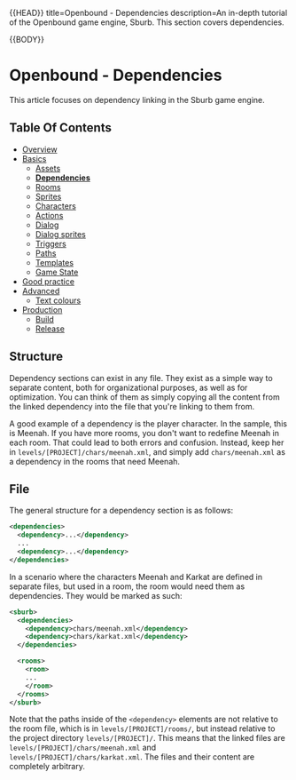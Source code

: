 {{HEAD}}
title=Openbound - Dependencies
description=An in-depth tutorial of the Openbound game engine, Sburb. This section covers dependencies.

{{BODY}}

# Openbound - Dependencies

This article focuses on dependency linking in the Sburb game engine.

## Table Of Contents

-   [Overview](./openbound-overview)
-   [Basics](./openbound-basics)
    -   [Assets](./openbound-assets)
    -   [**Dependencies**](./openbound-dependencies)
    -   [Rooms](./openbound-rooms)
    -   [Sprites](./openbound-sprites)
    -   [Characters](./openbound-characters)
    -   [Actions](./openbound-actions)
    -   [Dialog](./openbound-dialog)
    -   [Dialog sprites](./openbound-dialog-sprites)
    -   [Triggers](./openbound-triggers)
    -   [Paths](./openbound-paths)
    -   [Templates](./openbound-templates)
    -   [Game State](./openbound-gamestate)
-   [Good practice](./openbound-good-practice)
-   [Advanced](./openbound-advanced)
    -   [Text colours](./openbound-text-colours)
-   [Production](./openbound-production)
    -   [Build](./openbound-build)
    -   [Release](openbound-release)

## Structure

Dependency sections can exist in any file. They exist as a simple way to separate content, both for organizational purposes, as well as for optimization. You can think of them as simply copying all the content from the linked dependency into the file that you're linking to them from.

A good example of a dependency is the player character. In the sample, this is Meenah. If you have more rooms, you don't want to redefine Meenah in each room. That could lead to both errors and confusion. Instead, keep her in `levels/[PROJECT]/chars/meenah.xml`, and simply add `chars/meenah.xml` as a dependency in the rooms that need Meenah.

## File

The general structure for a dependency section is as follows:

```xml
<dependencies>
  <dependency>...</dependency>
  ...
  <dependency>...</dependency>
</dependencies>
```

In a scenario where the characters Meenah and Karkat are defined in separate files, but used in a room, the room would need them as dependencies. They would be marked as such:

```xml
<sburb>
  <dependencies>
    <dependency>chars/meenah.xml</dependency>
    <dependency>chars/karkat.xml</dependency>
  </dependencies>

  <rooms>
    <room>
    ...
    </room>
  </rooms>
</sburb>
```

Note that the paths inside of the `<dependency>` elements are not relative to the room file, which is in `levels/[PROJECT]/rooms/`, but instead relative to the project directory `levels/[PROJECT]/`. This means that the linked files are `levels/[PROJECT]/chars/meenah.xml` and `levels/[PROJECT]/chars/karkat.xml`. The files and their content are completely arbitrary.
